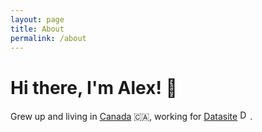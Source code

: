 ```yaml
---
layout: page
title: About
permalink: /about
---
```


# Hi there, I'm Alex! 👋

Grew up and living in [Canada](https://goo.gl/maps/X2sCbkNg88EYkRoj9) 🇨🇦,
working for [Datasite](https://www.datasite.com) <img src="/assets/datasite.ico" alt="Datasite logo" width="16" width="16" style="display: inline" />.
